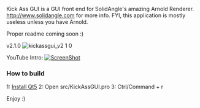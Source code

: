 Kick Ass GUI is a GUI front end for SolidAngle's amazing Arnold Renderer. http://www.solidangle.com for more info.
FYI, this application is mostly useless unless you have Arnold.

Proper readme coming soon :)

v2.1.0
![kickassgui_v2 1 0](https://cloud.githubusercontent.com/assets/273809/6423323/26cf1066-be99-11e4-9d37-0cb72dee6664.png)

YouTube Intro:
[![ScreenShot](https://cloud.githubusercontent.com/assets/273809/6423420/a363de08-be9a-11e4-8e26-93b334e3fcd4.png)](http://youtu.be/3okAcBK6wXU)

### How to build

1: [Install Qt5](http://www.qt.io/download-open-source)
2: Open src/KickAssGUI.pro
3: Ctrl/Command + r

Enjoy :)